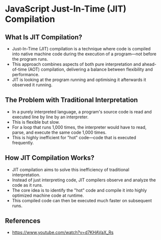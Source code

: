 #  JavaScript Just-In-Time (JIT) Compilation


## What Is JIT Compilation?
- Just-In-Time (JIT) compilation is a technique where code is compiled into native machine code during the execution of a program—not before the program runs.
- This approach combines aspects of both pure interpretation and ahead-of-time (AOT) compilation, delivering a balance between flexibility and performance.
- JIT is looking at the program running and optimising it afterwards it observed it running.


## The Problem with Traditional Interpretation
- In a purely interpreted language, a program's source code is read and executed line by line by an interpreter.
- This is flexible but slow.
- For a loop that runs 1,000 times, the interpreter would have to read, parse, and execute the same code 1,000 times.
- This is highly inefficient for "hot" code—code that is executed frequently.


## How JIT Compilation Works?
- JIT compilation aims to solve this inefficiency of traditional interpretation.
- Instead of just interpreting code, JIT compilers observe and analyze the code as it runs.
- The core idea is to identify the "hot" code and compile it into highly optimized machine code at runtime.
- This compiled code can then be executed much faster on subsequent runs.


## References
- https://www.youtube.com/watch?v=d7KHAVaX_Rs



